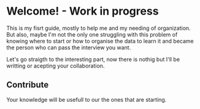 # Welcome! - Work in progress

This is my fisrt guide, mostly to help me and my needing of organization. But also, maybe I'm not the only one struggling with this problem of knowing where to start or how to organise the data to learn it and became the person who can pass the interview you want. 

Let's go straigth to the interesting part, now there is nothig but I'll be writting or acepting your collaboration. 

## Contribute
Your knowledge will be usefull to our the ones that are starting.
